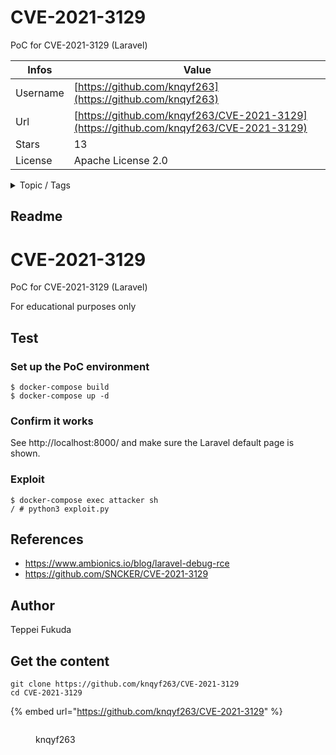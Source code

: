 # CVE-2021-3129

PoC for CVE-2021-3129 (Laravel)

| Infos    | Value                                                              |
| -------- | -------------------------------------------------------------------|
| Username | [https://github.com/knqyf263](https://github.com/knqyf263) |
| Url      | [https://github.com/knqyf263/CVE-2021-3129](https://github.com/knqyf263/CVE-2021-3129)                                               |
| Stars    | 13                                                          |
| License  | Apache License 2.0                                                        |

<details>

<summary>Topic / Tags</summary>



</details>

## Readme

# CVE-2021-3129
PoC for CVE-2021-3129 (Laravel)

For educational purposes only


## Test

### Set up the PoC environment

```
$ docker-compose build
$ docker-compose up -d
```

### Confirm it works

See http://localhost:8000/ and make sure the Laravel default page is shown.

### Exploit

```
$ docker-compose exec attacker sh
/ # python3 exploit.py
```

## References
- https://www.ambionics.io/blog/laravel-debug-rce
- https://github.com/SNCKER/CVE-2021-3129

## Author
Teppei Fukuda



## Get the content

```
git clone https://github.com/knqyf263/CVE-2021-3129
cd CVE-2021-3129
```

{% embed url="https://github.com/knqyf263/CVE-2021-3129" %}

<figure><img src="https://avatars.githubusercontent.com/u/2253692?v=4" alt=""><figcaption><p>knqyf263</p></figcaption></figure>
